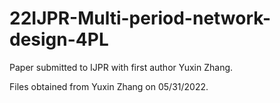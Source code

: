 # 22IJPR-Multi-period-network-design-4PL
Paper submitted to IJPR with first author Yuxin Zhang.

Files obtained from Yuxin Zhang on 05/31/2022.
